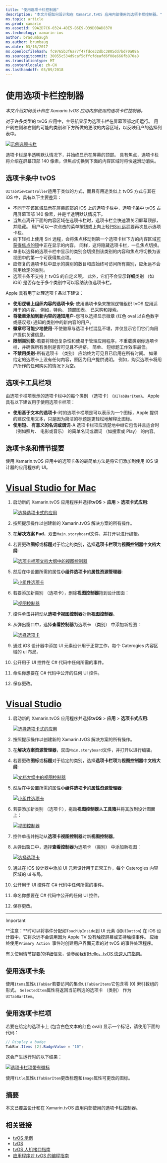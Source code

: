 ```yaml
---
title: "使用选项卡栏控制器"
description: "本文介绍如何设计和在 Xamarin.tvOS 应用内部使用的选项卡栏控制器。"
ms.topic: article
ms.prod: xamarin
ms.assetid: 99A2D7C6-0324-4DE5-B6E9-D39D0BAD8370
ms.technology: xamarin-ios
author: bradumbaugh
ms.author: brumbaug
ms.date: 03/16/2017
ms.openlocfilehash: fc9765b3f6a77f47fdce32dbc3805dd7bd70a08a
ms.sourcegitcommit: 30055c534d9caf5dffcfdeafd6f08e666fb870a8
ms.translationtype: MT
ms.contentlocale: zh-CN
ms.lasthandoff: 03/09/2018
---
```

# <a name="working-with-tab-bar-controller"></a>使用选项卡栏控制器

_本文介绍如何设计和在 Xamarin.tvOS 应用内部使用的选项卡栏控制器。_

对于许多类型的 tvOS 应用中，主导航显示为选项卡栏在屏幕顶部之间运行。 用户刷左侧和右侧的可能的类别和下方所做的更改的内容区域，以反映用户的选择列表中。

[![](tab-bars-images/tab01.png "示例选项卡栏")](tab-bars-images/tab01.png#lightbox)

选项卡栏是半透明默认情况下，并始终显示在屏幕的顶部。 具有焦点，选项卡栏将介绍在屏幕顶部 140 像素，但焦点切换到下面的内容区域时将快速滑动消失。

<a name="Tab-Bars-in-tvOS" />

## <a name="tab-bars-in-tvos"></a>选项卡条中 tvOS

`UITabViewController`适用于类似的方式，而且有用途类似上 tvOS 方式与其在 iOS 中，具有以下主要差异：

- 不同于在该区域显示在屏幕底部的 iOS 上的选项卡栏中，选项卡条中 tvOS 占用屏幕顶部 140 像素，并是半透明默认情况下。
- 当焦点离开下面的内容区域在选项卡栏时，选项卡栏会快速滑关闭屏幕顶部，并隐藏。 用户可以一次点击的菜单按钮或上向上轻扫[Siri 远程](~/ios/tvos/platform/remote-bluetooth.md#The-Siri-Remote)要再次显示选项卡栏。
- 向下轻扫上使用 Siri 远程，会将焦点移动到第一个选项卡栏下方的内容区域[可获得焦点的项](~/ios/tvos/app-fundamentals/navigation-focus.md#Focus-and-Selection)中正在显示的内容。 同样，这将隐藏选项卡栏，一旦焦点切换。
- 单击以选择的选项卡栏中显示的类别会切换到该类别的内容和焦点将切换为该视图中的第一个可获得焦点项。
- 应修复的选项卡栏中显示的类别的数目和应始终可访问所有类别，应永远不会禁用给定的类别。
- 选项卡条不支持上 tvOS 的自定义项。 此外，它们不会显示**详细**类别 （如 iOS) 是否存在于多个类别中可以容纳该值选项卡栏。

Apple 具有用于处理选项卡条以下建议：

- **使用逻辑上组织内容的选项卡条**-使用选项卡条来按照逻辑组织 tvOS 应用适用于的内容。 例如，特色、 顶部图表、 已采购和搜索。
- **将徽章添加到新内容的通知用户**-您可以选择显示徽章 (红色 oval 以白色数字或感叹号) 通知的类别中的新内容的用户。
- **徽章尽可能少地使用**-不使徽章与选项卡栏混乱不堪，并仅显示它们它们向用户提供关键信息。
- **限制类别数**-若要将降低复杂性和使易于管理应用程序，不重载类别你选项卡栏，并确保所有类别是否可见且不拥挤。 简单、 短标题工作效率最佳。
- **不禁用类别**-所有选项卡 （类别） 应始终为可见且已启用在所有时间。 如果给定的选项卡上没有任何内容，原因为用户提供说明。 例如，购买选项卡将用户所作的任何购买的情况下为空。

<a name="Tab-Bar-Items" />

## <a name="tab-bar-items"></a>选项卡工具栏项

由选项卡栏项表示的选项卡栏中的每个类别 （选项卡） (`UITabBarItem`)。 Apple 具有以下建议用于使用选项卡栏项：

- **使用基于文本的选项卡**-时的选项卡栏项是可以表示为一个图标，Apple 提供的建议使用文本，只是因为简洁的标题是更轻松地解释比图标。
- **使用短、 有意义的名词或谓词**-A 选项卡栏项应清楚地中继它包含并且适合时 （例如照片、 电影或音乐） 的简单名词或谓词 （如搜索或 Play） 的内容。

<a name="Tab-Bars-and-Storyboards" />

## <a name="tab-bars-and-storyboards"></a>选项卡条和情节提要

使用 Xamarin.tvOS 应用中的选项卡条的最简单方法是将它们添加到使用 iOS 设计器的应用程序的 UI。

# <a name="visual-studio-for-mactabvsmac"></a>[Visual Studio for Mac](#tab/vsmac)
    
1. 启动新的 Xamarin.tvOS 应用程序并选择**tvOS** > **应用** > **选项卡式应用**: 

    [![](tab-bars-images/tab02.png "选择选项卡式的应用")](tab-bars-images/tab02.png#lightbox)
1. 按照提示操作以创建新的 Xamarin.tvOS 解决方案的所有操作。
1. 在**解决方案 Pad**，双击`Main.storyboard`文件，并打开以进行编辑。
1. 若要更改**图标**或**标题**对于给定的类别，选择**选项卡栏项**为**视图控制器**中**文档大纲**:

    [![](tab-bars-images/tab03a.png "选项卡栏项文档大纲中的视图控制器")](tab-bars-images/tab03a.png#lightbox)
1. 然后在中设置所需的属性**小组件选项卡**的**属性资源管理器**: 

    [![](tab-bars-images/tab03.png "小组件选项卡")](tab-bars-images/tab03.png#lightbox)
1. 若要添加新类别 （选项卡），删除**视图控制器**拖到设计图面： 

    [![](tab-bars-images/tab04.png "视图控制器")](tab-bars-images/tab04.png#lightbox)
1. 控件单击并拖动从**选项卡视图控制器**对新**视图控制器**。
1. 从弹出窗口中，选择**查看控制器**为选项卡 （类别） 中添加新视图： 

    [![](tab-bars-images/tab05.png "选择选项卡")](tab-bars-images/tab05.png#lightbox)
1. 通过 iOS 设计器中添加 UI 元素设计用于正常工作，每个 Caterogies 内容区域的 ui 布局。
1. 公开用于 UI 控件在 C# 代码中任何所需的事件。
1. 命名你想要在 C# 代码中公开的任何 UI 控件。
1. 保存更改。

# <a name="visual-studiotabvswin"></a>[Visual Studio](#tab/vswin)
    
1. 启动新的 Xamarin.tvOS 应用程序并选择**tvOS** > **应用** > **选项卡式应用**: 

    [![](tab-bars-images/tab02vs.png "选择选项卡式的应用")](tab-bars-images/tab02vs.png#lightbox)
1. 按照提示操作以创建新的 Xamarin.tvOS 解决方案的所有操作。
1. 在**解决方案资源管理器**，双击`Main.storyboard`文件，并打开以进行编辑。
1. 若要更改**图标**或**标题**对于给定的类别，选择**选项卡栏项**为**视图控制器**中**文档大纲**:

    [![](tab-bars-images/tab03avs.png "文档大纲中的视图控制器")](tab-bars-images/tab03avs.png#lightbox)
1. 然后在中设置所需的属性**小组件选项卡**的**属性资源管理器**: 

    [![](tab-bars-images/tab03vs.png "小组件选项卡")](tab-bars-images/tab03vs.png#lightbox)
1. 若要添加新类别 （选项卡），拖动**视图控制器**从**工具箱**并将其放到设计图面上： 

    [![](tab-bars-images/tab04vs.png "视图控制器")](tab-bars-images/tab04vs.png#lightbox)
1. 控件单击并拖动从**选项卡视图控制器**对新**视图控制器**。
1. 从弹出窗口中，选择**查看控制器**为选项卡 （类别） 中添加新视图： 

    [![](tab-bars-images/tab05vs.png "选择选项卡")](tab-bars-images/tab05vs.png#lightbox)
1. 通过在 iOS 设计器中添加 UI 元素设计用于正常工作，每个 Caterogies 内容区域的 ui 布局。
1. 公开用于 UI 控件在 C# 代码中任何所需的事件。
1. 命名你想要在 C# 代码中公开的任何 UI 控件。
1. 保存更改。
    
-----

> [!IMPORTANT]
> **注意：**时可以将事件分配如`TouchUpInside`到 UI 元素 (如`UIButton`) 在 iOS 设计器中，它将永远不会调用因为 Apple TV 没有触摸屏幕或支持触控事件。 应始终使用`Primary Action `事件时创建用户界面元素的对 tvOS 的事件处理程序。

有关使用情节提要的详细信息，请参阅我们[Hello，tvOS 快速入门指南](~/ios/tvos/get-started/hello-tvos.md)。 

<a name="Working-with-Tab-Bars" />

## <a name="working-with-tab-bars"></a>使用选项卡条

使用`Items`属性`UITabBar`若要访问的集合`UITabBarItems`它包含零 (0) 索引数组的形式。 `SelectedItem`属性将返回当前所选的选项卡 （类别） 作为`UITabBarItem`。


<a name="Working-with-Tab-Bar-Items" />

## <a name="working-with-tab-bar-items"></a>使用选项卡栏项

若要在给定的选项卡上 (包含白色文本的红色 oval) 显示一个标记，请使用下面的代码：

```csharp
// Display a badge
TabBar.Items [2].BadgeValue = "10";
```

这会产生运行时的以下结果：

[![](tab-bars-images/tab06.png "选项卡栏项带有徽标")](tab-bars-images/tab06.png#lightbox)

使用`Title`属性`UITabBarItem`更改标题和`Image`属性可更改的图标。

<a name="Summary" />

## <a name="summary"></a>摘要

本文已覆盖设计和在 Xamarin.tvOS 应用内部使用的选项卡栏控制器。




## <a name="related-links"></a>相关链接

- [tvOS 示例](https://developer.xamarin.com/samples/tvos/all/)
- [tvOS](https://developer.apple.com/tvos/)
- [tvOS 人机接口指南](https://developer.apple.com/tvos/human-interface-guidelines/)
- [应用程序对 tvOS 的编程指南](https://developer.apple.com/library/prerelease/tvos/documentation/General/Conceptual/AppleTV_PG/)
